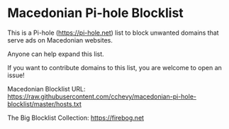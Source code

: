 # Macedonian Pi-hole Blocklist

This is a Pi-hole (https://pi-hole.net) list to block unwanted domains that serve ads on Macedonian websites.

Anyone can help expand this list.  

If you want to contribute domains to this list, you are welcome to open an issue! 

Macedonian Blocklist URL: https://raw.githubusercontent.com/cchevy/macedonian-pi-hole-blocklist/master/hosts.txt

The Big Blocklist Collection: https://firebog.net
